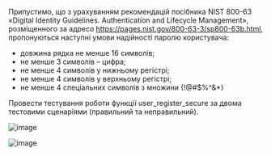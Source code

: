 Припустимо, що з урахуванням рекомендацій посібника NIST 800-63 «Digital Identity Guidelines. Authentication and Lifecycle Management», розміщенного за адресо https://pages.nist.gov/800-63-3/sp800-63b.html, пропонуються наступні умови надійності паролю користувача:
- довжина рядка не менше 16 символів;
- не менше 3 символів – цифра;
- не менше 4 символів у нижньому регістрі;
- не менше 4 символів у верхньому регістрі;
- не менше 4 спеціальних символів з множини {!@#$%^&*}

Провести тестування роботи функції user_register_secure за двома тестовими сценаріями (правильний та неправильний).

![image](https://user-images.githubusercontent.com/56974924/215104751-ac3063c5-528c-4834-8d5f-88cfa46e7164.png)

![image](https://user-images.githubusercontent.com/56974924/215104771-0d48b012-5211-41d5-bf65-da3c10833bfc.png)
